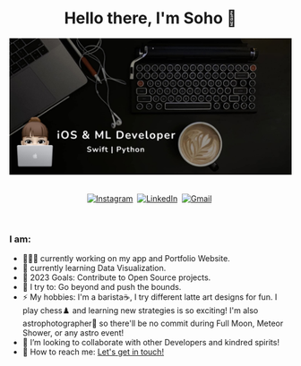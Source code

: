<p>
  <h1 align="center"><b>Hello there, I'm Soho 👋</b></h1>
</p>

  [![My Desk Setup](Resources/MyDeskSetup.jpg)](https://www.youtube.com/watch?v=SDkAGkd4NLc) 


<p align="center">
<br>
<a href="https://instagram.com/soho.codes"><img src="https://img.shields.io/badge/instagram-%23E4405F.svg?&style=for-the-badge&logo=instagram&logoColor=white" alt="Instagram" /></a>&nbsp;
<a href="https://www.linkedin.com/hoseinpur"><img src="https://img.shields.io/badge/linkedin-%230077B5.svg?&style=for-the-badge&logo=linkedin&logoColor=white" alt="LinkedIn" /></a>&nbsp;
<a href="mailto:soho.codes@gmail.com?subject=Hola%20Sumanth"><img src="https://img.shields.io/badge/gmail-%23D14836.svg?&style=for-the-badge&logo=gmail&logoColor=white" alt="Gmail"/></a>&nbsp;
<!--<a href="https://hoseinpur.github.io/"><img alt="Website" src="https://img.shields.io/website?style=for-the-badge&up_message=portfolio&url=https%3A%2F%2Fkkvanonymous.github.io%2F"></a>-->
</p>

<br>


### I am:
- 👩🏼‍💻 currently working on my app and Portfolio Website.
- 🧠 currently learning Data Visualization.
- 🥅 2023 Goals: Contribute to Open Source projects.
- 🧗 I try to: Go beyond and push the bounds.
- ⚡ My hobbies: I'm a barista☕️, I try different latte art designs for fun. I play chess♟️ and learning new strategies is so exciting! I'm also astrophotographer🔭 so there'll be no commit during Full Moon, Meteor Shower, or any astro event!
- 👯 I’m looking to collaborate with other Developers and kindred spirits!
- 💬 How to reach me: [Let's get in touch!][instagram]

<br>

<!--[website]: -->
<!--[youtube]: https://www.youtube.com/channel/UCtffRh8jaAE0qqS-ESVYCHw-->
[instagram]: https://instagram.com/soho.codes
[linkedin]: https://www.linkedin.com/hoseinpur